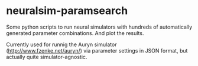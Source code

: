 # neuralsim-paramsearch
Some python scripts to run neural simulators with hundreds of automatically generated parameter combinations. And plot the results.

Currently used for runnig the Auryn simulator (http://www.fzenke.net/auryn/) via parameter settings in JSON format, but actually quite simulator-agnostic.

